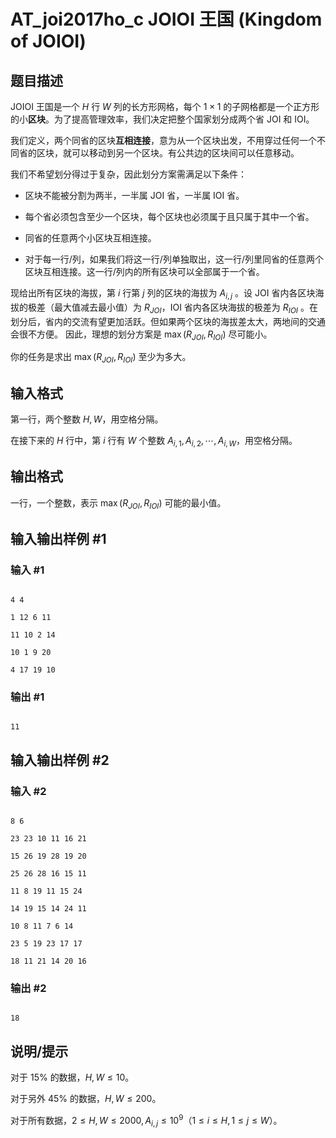 # AT_joi2017ho_c JOIOI 王国 (Kingdom of JOIOI)

## 题目描述

JOIOI 王国是一个 $H$ 行 $W$ 列的长方形网格，每个 $1 \times 1$ 的子网格都是一个正方形的小**区块**。为了提高管理效率，我们决定把整个国家划分成两个省 JOI 和 IOI。

我们定义，两个同省的区块**互相连接**，意为从一个区块出发，不用穿过任何一个不同省的区块，就可以移动到另一个区块。有公共边的区块间可以任意移动。

我们不希望划分得过于复杂，因此划分方案需满足以下条件：

- 区块不能被分割为两半，一半属 JOI 省，一半属 IOI 省。
- 每个省必须包含至少一个区块，每个区块也必须属于且只属于其中一个省。
- 同省的任意两个小区块互相连接。
- 对于每一行/列，如果我们将这一行/列单独取出，这一行/列里同省的任意两个区块互相连接。这一行/列内的所有区块可以全部属于一个省。

现给出所有区块的海拔，第 $i$ 行第 $j$ 列的区块的海拔为 $A_{i,j}$ 。设 JOI 省内各区块海拔的极差（最大值减去最小值）为 $R_{JOI}$，IOI 省内各区块海拔的极差为 $R_{IOI}$ 。在划分后，省内的交流有望更加活跃。但如果两个区块的海拔差太大，两地间的交通会很不方便。 因此，理想的划分方案是 $\max(R_{JOI},R_{IOI})$ 尽可能小。

你的任务是求出 $\max(R_{JOI},R_{IOI})$ 至少为多大。

## 输入格式

第一行，两个整数 $H,W$，用空格分隔。

在接下来的 $H$ 行中，第 $i$ 行有 $W$ 个整数 $A_{i,1},A_{i,2}, \cdots ,A_{i,W}$，用空格分隔。

## 输出格式

一行，一个整数，表示 $\max(R_{JOI},R_{IOI})$ 可能的最小值。

## 输入输出样例 #1

### 输入 #1

```
4 4
1 12 6 11
11 10 2 14
10 1 9 20
4 17 19 10
```

### 输出 #1

```
11
```

## 输入输出样例 #2

### 输入 #2

```
8 6
23 23 10 11 16 21
15 26 19 28 19 20
25 26 28 16 15 11
11 8 19 11 15 24
14 19 15 14 24 11
10 8 11 7 6 14
23 5 19 23 17 17
18 11 21 14 20 16
```

### 输出 #2

```
18
```

## 说明/提示

对于 $15\%$ 的数据，$H,W \leqslant 10$。

对于另外 $45\%$ 的数据，$H,W \leqslant 200$。

对于所有数据，$2 \leqslant H,W \leqslant 2000,A_{i,j} \leqslant 10^9$（$1 \leqslant i \leqslant H,1 \leqslant j \leqslant W$）。